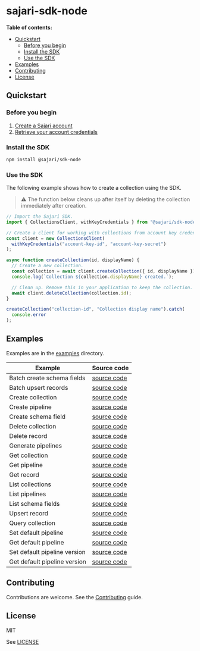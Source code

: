 # sajari-sdk-node

**Table of contents:**

- [Quickstart](#quickstart)
  - [Before you begin](#before-you-begin)
  - [Install the SDK](#install-the-sdk)
  - [Use the SDK](#use-the-sdk)
- [Examples](#examples)
- [Contributing](#contributing)
- [License](#license)

## Quickstart

### Before you begin

1. [Create a Sajari account](http://sajari.com/console)
1. [Retrieve your account credentials](https://www.sajari.com/console/project/credentials)

### Install the SDK

```bash
npm install @sajari/sdk-node
```

### Use the SDK

The following example shows how to create a collection using the SDK.

> ⚠️ The function below cleans up after itself by deleting the collection immediately after creation.

```javascript
// Import the Sajari SDK.
import { CollectionsClient, withKeyCredentials } from "@sajari/sdk-node";

// Create a client for working with collections from account key credentials.
const client = new CollectionsClient(
  withKeyCredentials("account-key-id", "account-key-secret")
);

async function createCollection(id, displayName) {
  // Create a new collection.
  const collection = await client.createCollection({ id, displayName });
  console.log(`Collection ${collection.displayName} created.`);

  // Clean up. Remove this in your application to keep the collection.
  await client.deleteCollection(collection.id);
}

createCollection("collection-id", "Collection display name").catch(
  console.error
);
```

## Examples

Examples are in the [examples](https://github.com/sajari/sdk-node/blob/v4/examples) directory.

| Example                      | Source code                                                                                        |
| ---------------------------- | -------------------------------------------------------------------------------------------------- |
| Batch create schema fields   | [source code](https://github.com/sajari/sdk-node/blob/v4/examples/batch-create-schema-fields.ts)   |
| Batch upsert records         | [source code](https://github.com/sajari/sdk-node/blob/v4/examples/batch-upsert-records.ts)         |
| Create collection            | [source code](https://github.com/sajari/sdk-node/blob/v4/examples/create-collection.ts)            |
| Create pipeline              | [source code](https://github.com/sajari/sdk-node/blob/v4/examples/create-pipeline.ts)              |
| Create schema field          | [source code](https://github.com/sajari/sdk-node/blob/v4/examples/create-schema-field.ts)          |
| Delete collection            | [source code](https://github.com/sajari/sdk-node/blob/v4/examples/delete-collection.ts)            |
| Delete record                | [source code](https://github.com/sajari/sdk-node/blob/v4/examples/delete-record.ts)                |
| Generate pipelines           | [source code](https://github.com/sajari/sdk-node/blob/v4/examples/generate-pipelines.ts)           |
| Get collection               | [source code](https://github.com/sajari/sdk-node/blob/v4/examples/get-collection.ts)               |
| Get pipeline                 | [source code](https://github.com/sajari/sdk-node/blob/v4/examples/get-pipeline.ts)                 |
| Get record                   | [source code](https://github.com/sajari/sdk-node/blob/v4/examples/get-record.ts)                   |
| List collections             | [source code](https://github.com/sajari/sdk-node/blob/v4/examples/list-collections.ts)             |
| List pipelines               | [source code](https://github.com/sajari/sdk-node/blob/v4/examples/list-pipelines.ts)               |
| List schema fields           | [source code](https://github.com/sajari/sdk-node/blob/v4/examples/list-schema-fields.ts)           |
| Upsert record                | [source code](https://github.com/sajari/sdk-node/blob/v4/examples/upsert-record.ts)                |
| Query collection             | [source code](https://github.com/sajari/sdk-node/blob/v4/examples/query-collection.ts)             |
| Set default pipeline         | [source code](https://github.com/sajari/sdk-node/blob/v4/examples/set-default-pipeline.ts)         |
| Get default pipeline         | [source code](https://github.com/sajari/sdk-node/blob/v4/examples/get-default-pipeline.ts)         |
| Set default pipeline version | [source code](https://github.com/sajari/sdk-node/blob/v4/examples/set-default-pipeline-version.ts) |
| Get default pipeline version | [source code](https://github.com/sajari/sdk-node/blob/v4/examples/get-default-pipeline-version.ts) |

## Contributing

Contributions are welcome. See the [Contributing](https://github.com/sajari/sdk-node/blob/v4/examples/CONTRIBUTING.md) guide.

## License

MIT

See [LICENSE](https://github.com/sajari/sdk-node/blob/v4/LICENSE)
